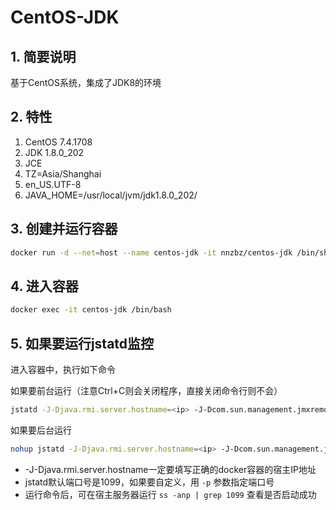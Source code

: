 # CentOS-JDK

## 1. 简要说明

基于CentOS系统，集成了JDK8的环境

## 2. 特性

1. CentOS 7.4.1708
2. JDK 1.8.0_202
3. JCE
4. TZ=Asia/Shanghai
5. en_US.UTF-8
6. JAVA_HOME=/usr/local/jvm/jdk1.8.0_202/

## 3. 创建并运行容器

```sh
docker run -d --net=host --name centos-jdk -it nnzbz/centos-jdk /bin/sh
```

## 4. 进入容器

```sh
docker exec -it centos-jdk /bin/bash
```

## 5. 如果要运行jstatd监控

进入容器中，执行如下命令

如果要前台运行（注意Ctrl+C则会关闭程序，直接关闭命令行则不会）

```sh
jstatd -J-Djava.rmi.server.hostname=<ip> -J-Dcom.sun.management.jmxremote.authenticate=false -J-Dcom.sun.management.jmxremote.rmi.port=1099 -J-Dcom.sun.management.jmxremote.ssl=false -J-Djava.security.policy=/usr/local/jvm/jstatd.all.policy
```

如果要后台运行

```sh
nohup jstatd -J-Djava.rmi.server.hostname=<ip> -J-Dcom.sun.management.jmxremote.authenticate=false -J-Dcom.sun.management.jmxremote.rmi.port=1099 -J-Dcom.sun.management.jmxremote.ssl=false -J-Djava.security.policy=/usr/local/jvm/jstatd.all.policy >> /usr/local/output.log 2>&1 &
```

- -J-Djava.rmi.server.hostname一定要填写正确的docker容器的宿主IP地址
- jstatd默认端口号是1099，如果要自定义，用 ```-p``` 参数指定端口号
- 运行命令后，可在宿主服务器运行 ```ss -anp | grep 1099``` 查看是否启动成功
